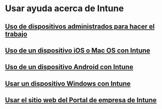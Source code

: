 # Usar ayuda acerca de Intune
## [Uso de dispositivos administrados para hacer el trabajo](company-portal-frequently-asked-questions.md)
## [Uso de un dispositivo iOS o Mac OS con Intune](using-your-ios-or-macOS-device-with-intune.md)
## [Uso de un dispositivo Android con Intune](using-your-android-device-with-intune.md)
## [Usar un dispositivo Windows con Intune](using-your-windows-device-with-intune.md)
## [Usar el sitio web del Portal de empresa de Intune](using-the-intune-company-portal-website.md)


<!--HONumber=Feb17_HO2-->



